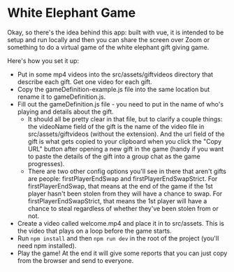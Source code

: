 # White Elephant Game

Okay, so there's the idea behind this app: built with vue, it is intended to be setup
and run locally and then you can share the screen over Zoom or something to do a virtual
game of the white elephant gift giving game.

Here's how you set it up:
- Put in some mp4 videos into the src/assets/giftvideos directory that describe each gift. Get one video for each gift.
- Copy the gameDefinition-example.js file into the same location but rename it to gameDefinition.js.
- Fill out the gameDefinition.js file - you need to put in the name of who's playing and details about the gift.
    - It should all be pretty clear in that file, but to clarify a couple things: the videoName field of the gift is
    the name of the video file in src/assets/giftvideos (without the extension). And the url field of the gift is what
    gets copied to your clipboard when you click the "Copy URL" button after opening a new gift in the game (handy
    if you want to paste the details of the gift into a group chat as the game progresses).
    - There are two other config options you'll see in there that aren't gifts are people: firstPlayerEndSwap and firstPlayerEndSwapStrict.
    For firstPlayerEndSwap, that means at the end of the game if the 1st player hasn't been stolen from they will have a
    chance to swap. For firstPlayerEndSwapStrict, that means the 1st player will have a chance to steal regardless of
    whether they've been stolen from or not.
- Create a video called welcome.mp4 and place it in to src/assets. This is the video that plays on a loop before the game starts.
- Run `npm install` and then `npm run dev` in the root of the project (you'll need npm installed).
- Play the game! At the end it will give some reports that you can just copy from the browser and send to everyone.
